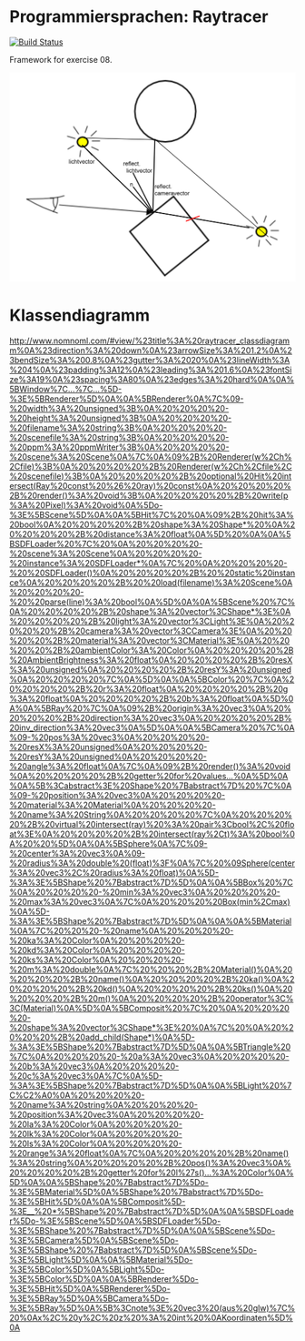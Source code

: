 Programmiersprachen: Raytracer
===========

[![Build Status](https://travis-ci.org/heinrich-foto/programmiersprachen-raytracer.svg)](http://travis-ci.org/heinrich-foto/programmiersprachen-raytracer)

Framework for exercise 08.

![Raytracing](raytracing.jpg)
# Klassendiagramm
http://www.nomnoml.com/#view/%23title%3A%20raytracer_classdiagramm%0A%23direction%3A%20down%0A%23arrowSize%3A%201.2%0A%23bendSize%3A%200.8%0A%23gutter%3A%2020%0A%23lineWidth%3A%204%0A%23padding%3A12%0A%23leading%3A%201.6%0A%23fontSize%3A19%0A%23spacing%3A80%0A%23edges%3A%20hard%0A%0A%5BWindow%7C...%7C...%5D-%3E%5BRenderer%5D%0A%0A%5BRenderer%0A%7C%09-%20width%3A%20unsigned%3B%0A%20%20%20%20-%20height%3A%20unsigned%3B%0A%20%20%20%20-%20filename%3A%20string%3B%0A%20%20%20%20-%20scenefile%3A%20string%3B%0A%20%20%20%20-%20ppm%3A%20ppmWriter%3B%0A%20%20%20%20-%20scene%3A%20Scene%0A%7C%0A%09%2B%20Renderer(w%2Ch%2Cfile)%3B%0A%20%20%20%20%2B%20Renderer(w%2Ch%2Cfile%2C%20scenefile)%3B%0A%20%20%20%20%2B%20optional%20Hit%20intersect(Ray%20const%20%26%20ray)%20const%0A%20%20%20%20%2B%20render()%3A%20void%3B%0A%20%20%20%20%2B%20write(p%3A%20Pixel)%3A%20void%0A%5Do-%3E%5BScene%5D%0A%0A%5BHit%7C%20%0A%09%2B%20hit%3A%20bool%0A%20%20%20%20%2B%20shape%3A%20Shape*%20%0A%20%20%20%20%2B%20distance%3A%20float%0A%5D%20%0A%0A%5BSDFLoader%20%7C%20%0A%20%20%20%20-%20scene%3A%20Scene%0A%20%20%20%20-%20instance%3A%20SDFLoader*%0A%7C%20%0A%20%20%20%20-%20%20SDFLoader()%0A%20%20%20%20%2B%20%20static%20instance%0A%20%20%20%20%2B%20%20load(filename)%3A%20Scene%0A%20%20%20%20-%20%20parse(line)%3A%20bool%0A%5D%0A%0A%5BScene%20%7C%0A%20%20%20%20%2B%20shape%3A%20vector%3CShape*%3E%0A%20%20%20%20%2B%20light%3A%20vector%3CLight%3E%0A%20%20%20%20%2B%20camera%3A%20vector%3CCamera%3E%0A%20%20%20%20%2B%20material%3A%20vector%3CMaterial%3E%0A%20%20%20%20%2B%20ambientColor%3A%20Color%0A%20%20%20%20%2B%20AmbientBrightness%3A%20float%0A%20%20%20%20%2B%20resX%3A%20unsigned%0A%20%20%20%20%2B%20resY%3A%20unsigned%0A%20%20%20%20%7C%0A%5D%0A%0A%5BColor%20%7C%0A%20%20%20%20%2B%20r%3A%20float%0A%20%20%20%20%2B%20g%3A%20float%0A%20%20%20%20%2B%20b%3A%20float%0A%5D%0A%0A%5BRay%20%7C%0A%09%2B%20origin%3A%20vec3%0A%20%20%20%20%2B%20direction%3A%20vec3%0A%20%20%20%20%2B%20inv_direction%3A%20vec3%0A%5D%0A%0A%5BCamera%20%7C%0A%09-%20pos%3A%20vec3%0A%20%20%20%20-%20resX%3A%20unsigned%0A%20%20%20%20-%20resY%3A%20unsigned%0A%20%20%20%20-%20angle%3A%20float%0A%7C%0A%09%2B%20render()%3A%20void%0A%20%20%20%20%2B%20getter%20for%20values...%0A%5D%0A%0A%5B%3Cabstract%3E%20Shape%20%7Babstract%7D%20%7C%0A%09-%20position%3A%20vec3%0A%20%20%20%20-%20material%3A%20Material%0A%20%20%20%20-%20name%3A%20String%0A%20%20%20%20%7C%0A%20%20%20%20%2B%20virtual%20intersect(ray)%20%3A%20pair%3Cbool%2C%20float%3E%0A%20%20%20%20%2B%20intersect(ray%2Ct)%3A%20bool%0A%20%20%5D%0A%0A%5BSphere%0A%7C%09-%20center%3A%20vec3%0A%09-%20radius%3A%20double%20(float)%3F%0A%7C%20%09Sphere(center%3A%20vec3%2C%20radius%3A%20float)%0A%5D-%3A%3E%5BShape%20%7Babstract%7D%5D%0A%0A%5BBox%20%7C%0A%20%20%20%20-%20min%3A%20vec3%0A%20%20%20%20-%20max%3A%20vec3%0A%7C%0A%20%20%20%20Box(min%2Cmax)%0A%5D-%3A%3E%5BShape%20%7Babstract%7D%5D%0A%0A%0A%5BMaterial%0A%7C%20%20%20-%20name%0A%20%20%20%20-%20ka%3A%20Color%0A%20%20%20%20-%20kd%3A%20Color%0A%20%20%20%20-%20ks%3A%20Color%0A%20%20%20%20-%20m%3A%20double%0A%7C%20%20%20%2B%20Material()%0A%20%20%20%20%2B%20name()%0A%20%20%20%20%2B%20ka()%0A%20%20%20%20%2B%20kd()%0A%20%20%20%20%2B%20ks()%0A%20%20%20%20%2B%20m()%0A%20%20%20%20%2B%20operator%3C%3C(Material)%0A%5D%0A%5BComposit%20%7C%20%0A%20%20%20%20-%20shape%3A%20vector%3CShape*%3E%20%0A%7C%20%0A%20%20%20%20%2B%20add_child(Shape*)%0A%5D-%3A%3E%5BShape%20%7Babstract%7D%5D%0A%0A%5BTriangle%20%7C%0A%20%20%20%20-%20a%3A%20vec3%0A%20%20%20%20-%20b%3A%20vec3%0A%20%20%20%20-%20c%3A%20vec3%0A%7C%0A%5D-%3A%3E%5BShape%20%7Babstract%7D%5D%0A%0A%5BLight%20%7C%C2%A0%0A%20%20%20%20-%20name%3A%20string%0A%20%20%20%20-%20position%3A%20vec3%0A%20%20%20%20-%20la%3A%20Color%0A%20%20%20%20-%20lk%3A%20Color%0A%20%20%20%20-%20ls%3A%20Color%0A%20%20%20%20-%20range%3A%20float%0A%7C%0A%20%20%20%20%2B%20name()%3A%20string%0A%20%20%20%20%2B%20pos()%3A%20vec3%0A%20%20%20%20%2B%20getter%20for%20l%27s()...%3A%20Color%0A%5D%0A%0A%5BShape%20%7Babstract%7D%5Do-%3E%5BMaterial%5D%0A%5BShape%20%7Babstract%7D%5Do-%3E%5BHit%5D%0A%0A%5BComposit%5D-%3E__%20*%5BShape%20%7Babstract%7D%5D%0A%0A%5BSDFLoader%5Do-%3E%5BScene%5D%0A%5BSDFLoader%5Do-%3E%5BShape%20%7Babstract%7D%5D%0A%0A%5BScene%5Do-%3E%5BCamera%5D%0A%5BScene%5Do-%3E%5BShape%20%7Babstract%7D%5D%0A%5BScene%5Do-%3E%5BLight%5D%0A%0A%5BMaterial%5Do-%3E%5BColor%5D%0A%5BLight%5Do-%3E%5BColor%5D%0A%0A%5BRenderer%5Do-%3E%5BHit%5D%0A%5BRenderer%5Do-%3E%5BRay%5D%0A%5BCamera%5Do-%3E%5BRay%5D%0A%5B%3Cnote%3E%20vec3%20(aus%20glw)%7C%20%0Ax%2C%20y%2C%20z%20%3A%20int%20%0AKoordinaten%5D%0A